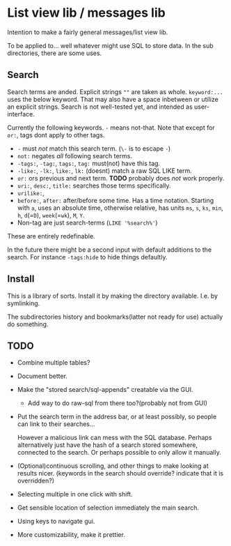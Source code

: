 # List view lib / messages lib

Intention to make a fairly general messages/list view lib.

To be applied to... well whatever might use SQL to store data.
In the sub directories, there are some uses.

## Search
Search terms are anded. Explicit strings `""` are taken as whole.
`keyword:...` uses the below keyword. That may also have a space inbetween
or utilize an explicit strings. Search is not well-tested yet, and intended
as user-interface.

Currently the following keywords. `-` means not-that.
Note that except for `or:`, tags dont apply to other tags.

* `-` must *not* match this search term. (`\-` is to escape `-`)
* `not:` negates *all* following search terms.
* `-tags:`, `-tag:`, `tags:`, `tag:` must(not) have this tag.
* `-like:`, `-lk:`, `like:`, `lk:` (doesnt) match a raw SQL LIKE term.
* `or:` ors previous and next term. **TODO** probably does *not* work properly.
* `uri:`, `desc:`, `title:` searches those terms specifically.
* `urilike:`, 
* `before:`, `after:` after/before some time. Has a time notation. Starting
  with `a`, uses an absolute time, otherwise relative, has units `ms`, `s`, `ks`,
  `min`, `h`, `d`(=`D`), `week`(=`wk`), `M`, `Y`.
* Non-tag are just search-terms (`LIKE '%search%'`)

These are entirely redefinable.

In the future there might be a second input with default additions to the
search. For instance `-tags:hide` to hide things defaultly.

## Install
This is a library of sorts. Install it by making the directory available.
I.e. by symlinking.

The subdirectories history and bookmarks(latter not ready for use)
actually do something.

## TODO

* Combine multiple tables?

* Document better.

* Make the "stored search/sql-appends" creatable via the GUI.

  + Add way to do raw-sql from there too?(probably not from GUI)

* Put the search term in the address bar, or at least possibly, 
  so people can link to their searches...
  
  However a malicious link can mess with the SQL database. Perhaps alternatively
  just have the hash of a search stored somewhere, connected to the search.
  Or perhaps possible to only allow it manually.

* (Optional)continuous scrolling, and other things to make looking at results
  nicer. (keywords in the search should override? indicate that it is overridden?)

* Selecting multiple in one click with shift.

* Get sensible location of selection immediately the main search.

* Using keys to navigate gui.

* More customizability, make it prettier.
